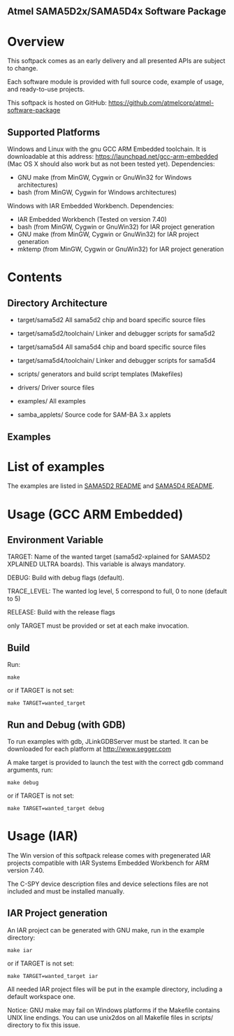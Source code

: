 Atmel SAMA5D2x/SAMA5D4x Software Package
----------------------------------------

# Overview

This softpack comes as an early delivery and all presented APIs are subject to
change.

Each software module is provided with full source code, example of usage, and
ready-to-use projects.

This softpack is hosted on GitHub:
https://github.com/atmelcorp/atmel-software-package

## Supported Platforms

Windows and Linux with the gnu GCC ARM Embedded toolchain. It is downloadable
at this address: https://launchpad.net/gcc-arm-embedded (Mac OS X should also
work but as not been tested yet).
Dependencies:
- GNU make (from MinGW, Cygwin or GnuWin32 for Windows architectures)
- bash (from MinGW, Cygwin for Windows architectures)

Windows with IAR Embedded Workbench.
Dependencies:
- IAR Embedded Workbench (Tested on version 7.40)
- bash (from MinGW, Cygwin or GnuWin32) for IAR project generation
- GNU make (from MinGW, Cygwin or GnuWin32) for IAR project generation
- mktemp (from MinGW, Cygwin or GnuWin32) for IAR project generation

# Contents

## Directory Architecture

- target/sama5d2
  All sama5d2 chip and board specific source files

- target/sama5d2/toolchain/
  Linker and debugger scripts for sama5d2

- target/sama5d4
  All sama5d4 chip and board specific source files

- target/sama5d4/toolchain/
  Linker and debugger scripts for sama5d4

- scripts/
  generators and build script templates (Makefiles)

- drivers/
  Driver source files

- examples/
  All examples

- samba_applets/
  Source code for SAM-BA 3.x applets

## Examples

# List of examples

The examples are listed in [SAMA5D2 README](examples/README.SAMA5D2.md) and
[SAMA5D4 README](examples/README.SAMA5D4.md).

# Usage (GCC ARM Embedded)

## Environment Variable

TARGET: Name of the wanted target (sama5d2-xplained for SAMA5D2 XPLAINED ULTRA
boards). This variable is always mandatory.

DEBUG: Build with debug flags (default).

TRACE_LEVEL: The wanted log level, 5 correspond to full, 0 to none (default to 5)

RELEASE: Build with the release flags

only TARGET must be provided or set at each make invocation.

## Build

Run:

``make``

or if TARGET is not set:

``make TARGET=wanted_target``

## Run and Debug (with GDB)

To run examples with gdb, JLinkGDBServer must be started. It can be downloaded
for each platform at http://www.segger.com

A make target is provided to launch the test with the correct gdb command
arguments, run:

``make debug``

or if TARGET is not set:

``make TARGET=wanted_target debug``

# Usage (IAR)

The Win version of this softpack release comes with pregenerated IAR projects
compatible with IAR Systems Embedded Workbench for ARM version 7.40.

The C-SPY device description files and device selections files are not included
and must be installed manually.

## IAR Project generation

An IAR project can be generated with GNU make, run in the example directory:

``make iar``

or if TARGET is not set:

``make TARGET=wanted_target iar``

All needed IAR project files will be put in the example directory, including a
default workspace one.

Notice:
GNU make may fail on Windows platforms if the Makefile contains UNIX line endings.
You can use unix2dos on all Makefile files in scripts/ directory to fix this issue.
